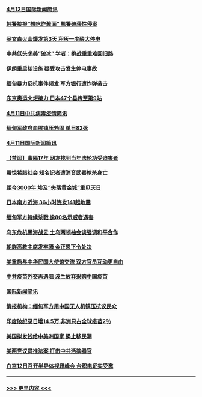#### [4月12日国际新闻简讯](../pages/prog202/a103094233.md?t=04121901) 
#### [韩警接报“想吃炸酱面” 机警破获性侵案](../pages/prog202/a103094214.md?t=04121901) 
#### [圣文森火山爆发第3天 积灰一度酿大停电](../pages/prog202/a103094183.md?t=04121901) 
#### [中共低头求美“破冰” 学者：挑战重重难回旧路](../pages/prog202/a103094153.md?t=04121901) 
#### [伊朗重启核设施 疑受攻击发生停电事故](../pages/prog202/a103094103.md?t=04121901) 
#### [缅甸暴力反抗事件频发 军方银行遭炸弹袭击](../pages/prog202/a103093973.md?t=04121901) 
#### [东京奥运火炬接力 日本47个县传至第9站](../pages/prog202/a103093984.md?t=04121901) 
#### [4月11日中共病毒疫情简讯](../pages/prog202/a103093916.md?t=04121901) 
#### [缅甸军政府血腥镇压勃固 单日82死](../pages/prog202/a103093910.md?t=04121901) 
#### [4月11日国际新闻简讯](../pages/prog202/a103093892.md?t=04121901) 
#### [【禁闻】事隔17年 网友找到当年法轮功受迫害者](../pages/prog202/a103093874.md?t=04121901) 
#### [震惊希腊社会 知名记者遭消音武器枪杀身亡](../pages/prog202/a103093832.md?t=04121901) 
#### [距今3000年 埃及“失落黄金城”重见天日](../pages/prog202/a103093805.md?t=04121901) 
#### [日本南方近海 36小时连发141起地震](../pages/prog202/a103093794.md?t=04121901) 
#### [缅甸军方持续杀戮 逾80名示威者遇害](../pages/prog202/a103093692.md?t=04121901) 
#### [乌东危机黑海战云 土乌两领袖会谈强调和平合作](../pages/prog202/a103093649.md?t=04121901) 
#### [朝鲜高教主席发牢骚 金正恩下令处决](../pages/prog202/a103093618.md?t=04121901) 
#### [美重启与中华民国大使馆交流 双方官员互动更自由](../pages/prog202/a103093585.md?t=04121901) 
#### [中共疫苗外交再遇阻 波兰放弃采购中国疫苗](../pages/prog202/a103093534.md?t=04121901) 
#### [国际新闻简讯](../pages/prog202/a103093502.md?t=04121901) 
#### [情报机构：缅甸军方用中国无人机镇压抗议民众](../pages/prog202/a103093454.md?t=04121901) 
#### [印度破纪录日增14.5万 非洲只占全球疫苗2％](../pages/prog202/a103093389.md?t=04121901) 
#### [美国拟发钱给中美洲国家 遏止移民潮](../pages/prog202/a103093379.md?t=04121901) 
#### [美两党议员推法案 打击中共活摘器官](../pages/prog202/a103093362.md?t=04121901) 
#### [白宫12日召开半导体视讯峰会 台积电证实受邀](../pages/prog202/a103093359.md?t=04121901) 

----
#### [ >>> 更早内容 <<< ](../indexes/prog202-earlier.md)
